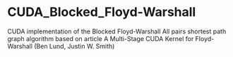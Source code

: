 CUDA_Blocked_Floyd-Warshall
===========================

CUDA implementation of the Blocked Floyd-Warshall All pairs shortest path graph algorithm
based on article A Multi-Stage CUDA Kernel for Floyd-Warshall (Ben Lund, Justin W. Smith)
